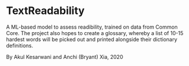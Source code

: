 # TextReadability

A ML-based model to assess readibility, trained on data from Common Core. The project also hopes to create a glossary, whereby a list of 10-15 hardest words will be picked out and printed alongside their dictionary definitions. 

By Akul Kesarwani and Anchi (Bryant) Xia, 2020

